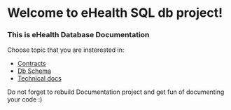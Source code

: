 # Welcome to eHealth SQL db project!

### This is eHealth Database Documentation

Choose topic that you are insterested in:
* [Contracts][1]
* [Db Schema][2]
* [Technical docs][3]

Do not forget to rebuild Documentation project and get fun of documenting your code :)

[1]: Docs/contracts.md
[2]: Docs/dbschema.md
[3]: Docs/techdocs/README.md